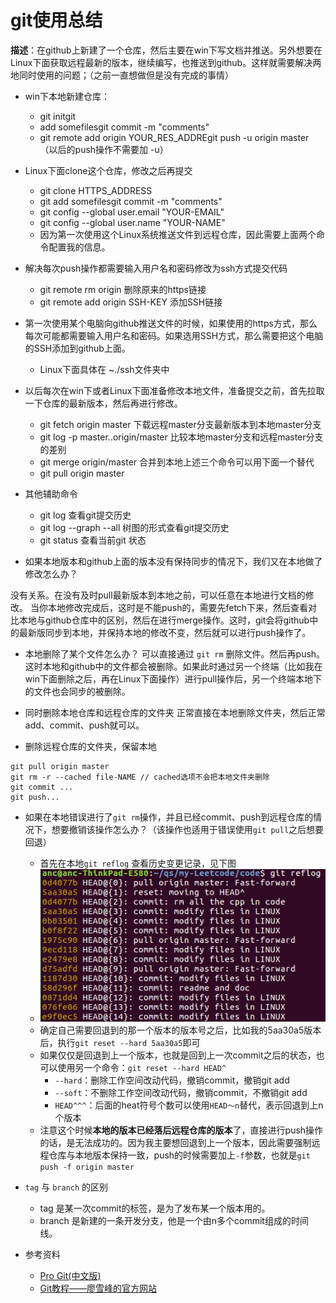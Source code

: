 # git使用总结

**描述**：在github上新建了一个仓库，然后主要在win下写文档并推送。另外想要在Linux下面获取远程最新的版本，继续编写，也推送到github。这样就需要解决两地同时使用的问题；（之前一直想做但是没有完成的事情）

- win下本地新建仓库：
	- git initgit 
	- add somefilesgit commit -m "comments"
	- git remote add origin YOUR_RES_ADDREgit push -u origin master （以后的push操作不需要加 -u）
  
- Linux下面clone这个仓库，修改之后再提交
	- git clone HTTPS_ADDRESS
	- git add somefilesgit commit -m "comments"
	- git config --global user.email "YOUR-EMAIL"
	- git config --global user.name "YOUR-NAME"
	- 因为第一次使用这个Linux系统推送文件到远程仓库，因此需要上面两个命令配置我的信息。

- 解决每次push操作都需要输入用户名和密码修改为ssh方式提交代码
	- git remote rm origin  删除原来的https链接
	- git remote add origin SSH-KEY  添加SSH链接

- 第一次使用某个电脑向github推送文件的时候，如果使用的https方式，那么每次可能都需要输入用户名和密码。如果选用SSH方式，那么需要把这个电脑的SSH添加到github上面。
	- Linux下面具体在 ~./ssh文件夹中

- 以后每次在win下或者Linux下面准备修改本地文件，准备提交之前，首先拉取一下仓库的最新版本，然后再进行修改。
	- git fetch origin master  下载远程master分支最新版本到本地master分支
	- git log -p master..origin/master  比较本地master分支和远程master分支的差别
	- git merge origin/master  合并到本地上述三个命令可以用下面一个替代
	- git pull origin master

- 其他辅助命令
	- git log  查看git提交历史
	- git log --graph --all  树图的形式查看git提交历史
	- git status  查看当前git 状态

- 如果本地版本和github上面的版本没有保持同步的情况下，我们又在本地做了修改怎么办？

没有关系。在没有及时pull最新版本到本地之前，可以任意在本地进行文档的修改。
当你本地修改完成后，这时是不能push的，需要先fetch下来，然后查看对比本地与github仓库中的区别，然后在进行merge操作。这时，git会将github中的最新版同步到本地，并保持本地的修改不变，然后就可以进行push操作了。

- 本地删除了某个文件怎么办？
可以直接通过 ``git rm`` 删除文件。然后再push。这时本地和github中的文件都会被删除。如果此时通过另一个终端（比如我在win下面删除之后，再在Linux下面操作）进行pull操作后，另一个终端本地下的文件也会同步的被删除。

- 同时删除本地仓库和远程仓库的文件夹
   正常直接在本地删除文件夹，然后正常add、commit、push就可以。

- 删除远程仓库的文件夹，保留本地
```
git pull origin master
git rm -r --cached file-NAME // cached选项不会把本地文件夹删除
git commit ...
git push...
```

- 如果在本地错误进行了`git rm`操作，并且已经commit、push到远程仓库的情况下，想要撤销该操作怎么办？（该操作也适用于错误使用`git pull`之后想要回退）
	- 首先在本地`git reflog` 查看历史变更记录，见下图
	- ![reflog](./fig/reflog.png)
	- 确定自己需要回退到的那一个版本的版本号之后，比如我的5aa30a5版本后，执行`git reset --hard 5aa30a5`即可
	- 如果仅仅是回退到上一个版本，也就是回到上一次commit之后的状态，也可以使用另一个命令：`git reset --hard HEAD^`
		- `--hard`：删除工作空间改动代码，撤销commit，撤销git add 
		- `--soft`：不删除工作空间改动代码，撤销commit，不撤销git add
		- `HEAD^^^`：后面的heat符号个数可以使用`HEAD～n`替代，表示回退到上n个版本
	- 注意这个时候**本地的版本已经落后远程仓库的版本**了，直接进行push操作的话，是无法成功的。因为我主要想回退到上一个版本，因此需要强制远程仓库与本地版本保持一致，push的时候需要加上`-f`参数，也就是`git push -f origin master`


- `tag` 与 `branch` 的区别
	- tag 是某一次commit的标签，是为了发布某一个版本用的。
	- branch 是新建的一条开发分支，他是一个由n多个commit组成的时间线。



- 参考资料
	- [Pro Git(中文版)](https://gitee.com/progit/)
	- [Git教程——廖雪峰的官方网站](https://www.liaoxuefeng.com/wiki/896043488029600)